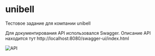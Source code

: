 # unibell
Тестовое задание для компании unibell

Для документирования API использовался Swagger. Описание API находится тут http://localhost:8080/swagger-ui/index.html

![API](https://github.com/Voitekhov/unibell/assets/77000308/0e1c5a77-73fd-43db-ae19-4f0e3345c1bf)
